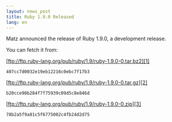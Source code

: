 ```yaml
---
layout: news_post
title: Ruby 1.9.0 Released
lang: en
---
```


Matz announced the release of Ruby 1.9.0, a development release.

You can fetch it from:

[ftp://ftp.ruby-lang.org/pub/ruby/1.9/ruby-1.9.0-0.tar.bz2][1]

    407cc7d0032e19eb12216c0ebc7f17b3

[ftp://ftp.ruby-lang.org/pub/ruby/1.9/ruby-1.9.0-0.tar.gz][2]

    b20cce98b284f7f75939c09d5c8e846d

[ftp://ftp.ruby-lang.org/pub/ruby/1.9/ruby-1.9.0-0.zip][3]

    78b2a5f9a81c5f6775002c4fb24d2d75

[1]: ftp://ftp.ruby-lang.org/pub/ruby/1.9/ruby-1.9.0-0.tar.bz2 
[2]: ftp://ftp.ruby-lang.org/pub/ruby/1.9/ruby-1.9.0-0.tar.gz 
[3]: ftp://ftp.ruby-lang.org/pub/ruby/1.9/ruby-1.9.0-0.zip 
